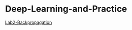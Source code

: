 # Deep-Learning-and-Practice
[Lab2-Backpropagation](https://github.com/nomiaro/Deep-Learning-and-Practice/tree/main/Lab2-Backpropagation)<br>
